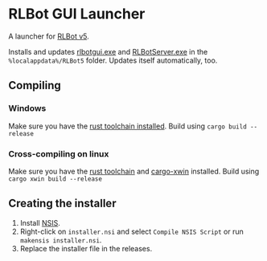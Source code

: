 # RLBot GUI Launcher

A launcher for [RLBot v5](https://rlbot.org/v5).

Installs and updates [rlbotgui.exe](https://github.com/RLBot/gui) and [RLBotServer.exe](https://github.com/RLBot/core) in the `%localappdata%/RLBot5` folder. 
Updates itself automatically, too.

## Compiling

### Windows

Make sure you have the [rust toolchain installed](https://rustup.rs/). Build using `cargo build --release`

### Cross-compiling on linux

Make sure you have the [rust toolchain](https://rustup.rs/) and [cargo-xwin](https://github.com/rust-cross/cargo-xwin) installed. Build using `cargo xwin build --release`

## Creating the installer

1. Install [NSIS](https://nsis.sourceforge.io/Main_Page).
2. Right-click on `installer.nsi` and select `Compile NSIS Script` or run `makensis installer.nsi`.
3. Replace the installer file in the releases.
